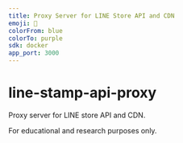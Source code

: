 ```yaml
---
title: Proxy Server for LINE Store API and CDN
emoji: 🐧
colorFrom: blue
colorTo: purple
sdk: docker
app_port: 3000
---
```


# line-stamp-api-proxy

Proxy server for LINE store API and CDN.

For educational and research purposes only.
